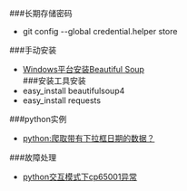 ###长期存储密码  
- git config --global credential.helper store  

###手动安装  
- [Windows平台安装Beautiful Soup](http://kevinkelly.blog.163.com/blog/static/21390809320133185748442/)  
###安装工具安装  
- easy_install beautifulsoup4  
- easy_install requests  

###python实例  
- [python:爬取带有下拉框日期的数据？](https://segmentfault.com/q/1010000004877674)  
[]()  

###故障处理  
- [python交互模式下cp65001异常 ](http://blog.csdn.net/ahywg/article/details/23442867)  


